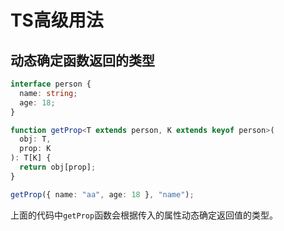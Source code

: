 # TS高级用法

## 动态确定函数返回的类型

```typescript
interface person {
  name: string;
  age: 18;
}

function getProp<T extends person, K extends keyof person>(
  obj: T,
  prop: K
): T[K] {
  return obj[prop];
}

getProp({ name: "aa", age: 18 }, "name");
```

上面的代码中`getProp`函数会根据传入的属性动态确定返回值的类型。